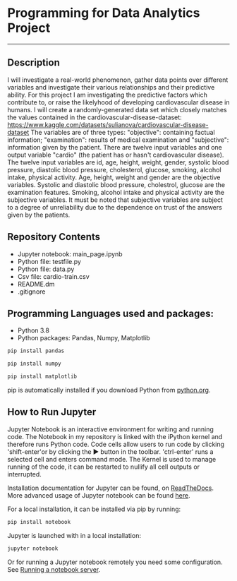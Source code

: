# Programming for Data Analytics Project
---
## Description
 I will investigate a real-world phenomenon, gather data points over different variables and investigate their various relationships and their predictive ability. For this project I am investigating the predictive factors which contribute to, or raise the likelyhood of developing cardiovascular disease in humans. I will create a randomly-generated data set which closely matches the values contained in the cardiovascular-disease-dataset: https://www.kaggle.com/datasets/sulianova/cardiovascular-disease-dataset  The variables are of three types: "objective": containing factual information; "examination": results of medical examination and "subjective": information given by the patient. There are twelve input variables and one output variable "cardio" (the patient has or hasn't cardiovascular disease). The twelve input variables are id, age, height, weight, gender, systolic blood pressure, diastolic blood pressure, cholesterol, glucose, smoking, alcohol intake, physical activity. Age, height, weight and gender are the objective variables. Systolic and diastolic blood pressure, cholestrol, glucose are the examination features. Smoking, alcohol intake and physical activity are the subjective variables. It must be noted that subjective variables are subject to a degree of unreliability due to the dependence on trust of the answers given by the patients. 

## Repository Contents
- Jupyter notebook: main_page.ipynb
- Python file: testfile.py
- Python file: data.py
- Csv file: cardio-train.csv
- README.dm
- .gitignore 

## Programming Languages used and packages:
- Python 3.8
- Python packages: Pandas, Numpy, Matplotlib

``` python
pip install pandas
```

``` python
pip install numpy
```

``` python
pip install matplotlib
``` 

pip is automatically installed if you download Python from [python.org](https://www.python.org/).


## How to Run Jupyter
Jupyter Notebook is an interactive environment for writing and running code. The Notebook in my repository is linked with the iPython kernel and therefore runs Python code. Code cells allow users to run code by clicking 'shift-enter'or by clicking the ▶ button in the toolbar. 'ctrl-enter' runs a selected cell and enters command mode. The Kernel is used to manage running of the code, it can be restarted to nullify all cell outputs or interrupted.

Installation documentation for Jupyter can be found, on [ReadTheDocs](https://docs.jupyter.org/en/latest/install.html). More advanced usage of Jupyter notebook can be found [here](https://jupyter-notebook.readthedocs.io/en/latest/).

For a local installation, it can be installed via pip by running:
``` python
pip install notebook
```
Jupyter is launched with in a local installation:
``` python
jupyter notebook
```
Or for running a Jupyter notebook remotely you need some configuration. See [Running a notebook server](https://jupyter-notebook.readthedocs.io/en/stable/public_server.html).
